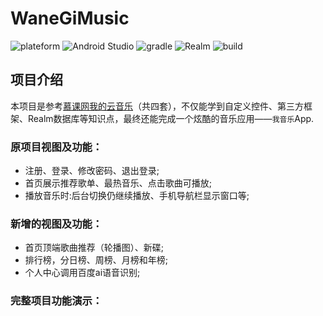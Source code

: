 # WaneGiMusic

<p>
<img alt="plateform" src="https://img.shields.io/badge/plateform-windows-lightgrey.svg" style="max-width:100%;">
<img alt="Android Studio" src="https://img.shields.io/badge/Android%20Studio-3.5.2-8B0000.svg" style="max-width:100%;">
<img alt="gradle" src="https://img.shields.io/badge/gradle-3.5.2-ff69b4.svg" style="max-width:100%;">
<img alt="Realm" src="https://img.shields.io/badge/Realm-5.9.1-20B2AA.svg" style="max-width:100%;">
<img alt="build" src="https://img.shields.io/badge/build-passing-brightgreen.svg" style="max-width:100%;">
</p>

## 项目介绍
本项目是参考[慕课网我的云音乐](https://www.imooc.com/t/3330348#Course)（共四套），不仅能学到自定义控件、第三方框架、Realm数据库等知识点，最终还能完成一个炫酷的音乐应用——`我音乐`App.

### 原项目视图及功能：

* 注册、登录、修改密码、退出登录;
* 首页展示推荐歌单、最热音乐、点击歌曲可播放;
* 播放音乐时:后台切换仍继续播放、手机导航栏显示窗口等;

### 新增的视图及功能：

* 首页顶端歌曲推荐（轮播图）、新碟;
* 排行榜，分日榜、周榜、月榜和年榜;
* 个人中心调用百度ai语音识别;

### 完整项目功能演示：
